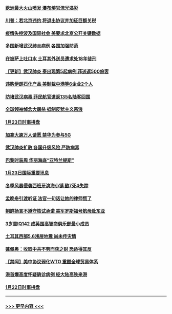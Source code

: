 #### [欧洲最大火山喷发 瀑布熔岩流光溢彩](../pages/prog202/a102760310.md?t=01250601) 
#### [川普：若北京违约 将退出协议并加征巨额关税](../pages/prog202/a102760250.md?t=01250601) 
#### [疫情失控波及国际社会 美要求北京公开关键数据](../pages/prog202/a102760245.md?t=01250601) 
#### [多国新增武汉肺炎病例 各国加强防范](../pages/prog202/a102760214.md?t=01250601) 
#### [在披萨上吐口水 土耳其外送员遭求处18年徒刑](../pages/prog202/a102759979.md?t=01250601) 
#### [【更新】武汉肺炎 泰出现第5起病例 菲送返500旅客](../pages/prog202/a102758911.md?t=01250601) 
#### [违购伊朗石化产品 美制裁中港等6企业2个人](../pages/prog202/a102759952.md?t=01250601) 
#### [防堵武汉病毒 菲民航官遣返135名陆客回国](../pages/prog202/a102759946.md?t=01250601) 
#### [全球领袖悼念大屠杀 抵制反犹主义恶浪](../pages/prog202/a102759678.md?t=01250601) 
#### [1月23日时事拼盘](../pages/prog202/a102759599.md?t=01250601) 
#### [加拿大逾万人请愿 禁华为参与5G](../pages/prog202/a102759553.md?t=01250601) 
#### [武汉肺炎扩散 各国升级风险 严防病毒](../pages/prog202/a102759400.md?t=01250601) 
#### [巴黎时装周 华丽海底“亚特兰提斯”](../pages/prog202/a102759217.md?t=01250601) 
#### [1月23日国际重要讯息](../pages/prog202/a102759199.md?t=01250601) 
#### [冬季风暴侵袭西班牙滨海小镇 酿7死4失踪](../pages/prog202/a102759119.md?t=01250601) 
#### [孟晚舟引渡听证 法官一句话让她的律师慌了](../pages/prog202/a102759060.md?t=01250601) 
#### [朝鲜扬言不遵守核试承诺 美军罗斯福号航母赴东亚](../pages/prog202/a102759001.md?t=01250601) 
#### [3岁童IQ142 成英国高智商俱乐部最小成员](../pages/prog202/a102758990.md?t=01250601) 
#### [土耳其西部5.6浅层地震 尚未传灾情](../pages/prog202/a102758903.md?t=01250601) 
#### [蓬佩奥：收取中共不劳而获之财 恐适得其反](../pages/prog202/a102758889.md?t=01250601) 
#### [【禁闻】美中协议弱化WTO 重塑全球贸易体系](../pages/prog202/a102758790.md?t=01250601) 
#### [港首爆高度怀疑确诊病例 经大陆高铁来港](../pages/prog202/a102758613.md?t=01250601) 
#### [1月22日时事拼盘](../pages/prog202/a102758615.md?t=01250601) 

----
#### [ >>> 更早内容 <<< ](../indexes/prog202-earlier.md)
